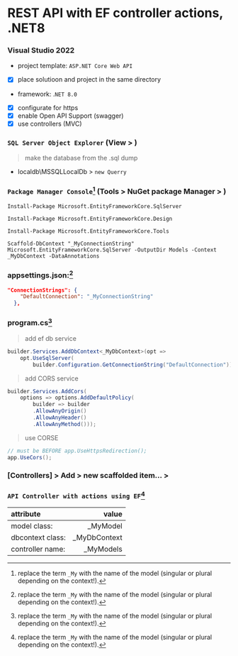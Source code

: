 # REST API with EF controller actions, .NET8
### Visual Studio 2022
- project template: `ASP.NET Core Web API`
- [x] place solutioon and project in the same directory
- framework: .`NET 8.0`
- [x] configurate for https
- [x] enable Open API Support (swagger)
- [x] use controllers (MVC)

### `SQL Server Object Explorer` (View > )
> make the database from the .sql dump
- localdb\MSSQLLocalDb > `new Querry`

### `Package Manager Console`[^1] (Tools > NuGet package Manager > )
```console
Install-Package Microsoft.EntityFrameworkCore.SqlServer
```
```console
Install-Package Microsoft.EntityFrameworkCore.Design
```
```console
Install-Package Microsoft.EntityFrameworkCore.Tools
```


```console
Scaffold-DbContext "_MyConnectionString" Microsoft.EntityFrameworkCore.SqlServer -OutputDir Models -Context _MyDbContext -DataAnnotations
```

### appsettings.json:[^1]
```json
"ConnectionStrings": {
    "DefaultConnection": "_MyConnectionString"
  },
```
### program.cs[^1]
> add ef db service
```csharp
builder.Services.AddDbContext<_MyDbContext>(opt => 
    opt.UseSqlServer(
        builder.Configuration.GetConnectionString("DefaultConnection"));
```
> add CORS service
```csharp
builder.Services.AddCors(
    options => options.AddDefaultPolicy(
        builder => builder
        .AllowAnyOrigin()
        .AllowAnyHeader()
        .AllowAnyMethod()));
```
> use CORSE
```csharp
// must be BEFORE app.UseHttpsRedirection();
app.UseCors();
```

### [Controllers] > Add > new scaffolded item... > 
### `API Controller with actions using EF`[^1]

|    attribute    |       value        |
| :---            |               ---: |
|model class:     |           _MyModel |
|dbcontext class: |       _MyDbContext |
|controller name: |          _MyModels |

[^1]: replace the term `_My` with the name of the model (singular or plural depending on the context!).